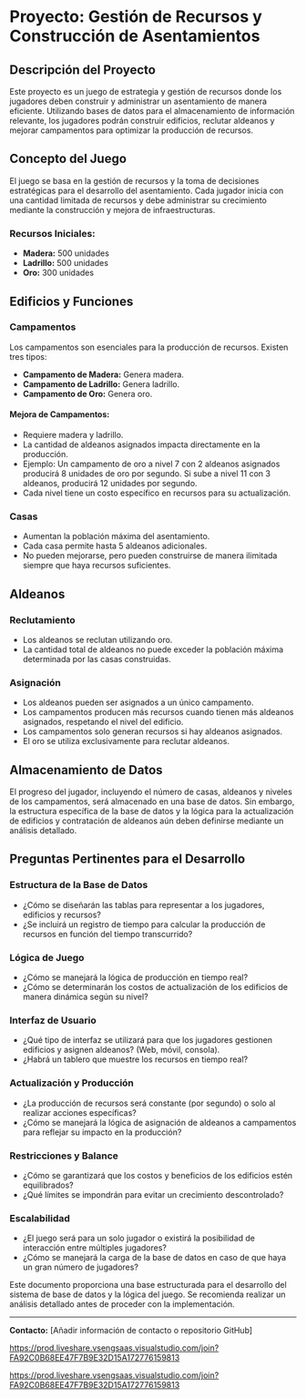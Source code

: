 # Proyecto: Gestión de Recursos y Construcción de Asentamientos

## Descripción del Proyecto

Este proyecto es un juego de estrategia y gestión de recursos donde los jugadores deben construir y administrar un asentamiento de manera eficiente. Utilizando bases de datos para el almacenamiento de información relevante, los jugadores podrán construir edificios, reclutar aldeanos y mejorar campamentos para optimizar la producción de recursos.

## Concepto del Juego

El juego se basa en la gestión de recursos y la toma de decisiones estratégicas para el desarrollo del asentamiento. Cada jugador inicia con una cantidad limitada de recursos y debe administrar su crecimiento mediante la construcción y mejora de infraestructuras.

### Recursos Iniciales:
- **Madera:** 500 unidades
- **Ladrillo:** 500 unidades
- **Oro:** 300 unidades

## Edificios y Funciones

### Campamentos
Los campamentos son esenciales para la producción de recursos. Existen tres tipos:
- **Campamento de Madera:** Genera madera.
- **Campamento de Ladrillo:** Genera ladrillo.
- **Campamento de Oro:** Genera oro.

#### Mejora de Campamentos:
- Requiere madera y ladrillo.
- La cantidad de aldeanos asignados impacta directamente en la producción.
- Ejemplo: Un campamento de oro a nivel 7 con 2 aldeanos asignados producirá 8 unidades de oro por segundo. Si sube a nivel 11 con 3 aldeanos, producirá 12 unidades por segundo.
- Cada nivel tiene un costo específico en recursos para su actualización.

### Casas
- Aumentan la población máxima del asentamiento.
- Cada casa permite hasta 5 aldeanos adicionales.
- No pueden mejorarse, pero pueden construirse de manera ilimitada siempre que haya recursos suficientes.

## Aldeanos

### Reclutamiento
- Los aldeanos se reclutan utilizando oro.
- La cantidad total de aldeanos no puede exceder la población máxima determinada por las casas construidas.

### Asignación
- Los aldeanos pueden ser asignados a un único campamento.
- Los campamentos producen más recursos cuando tienen más aldeanos asignados, respetando el nivel del edificio.
- Los campamentos solo generan recursos si hay aldeanos asignados.
- El oro se utiliza exclusivamente para reclutar aldeanos.

## Almacenamiento de Datos

El progreso del jugador, incluyendo el número de casas, aldeanos y niveles de los campamentos, será almacenado en una base de datos. Sin embargo, la estructura específica de la base de datos y la lógica para la actualización de edificios y contratación de aldeanos aún deben definirse mediante un análisis detallado.

## Preguntas Pertinentes para el Desarrollo

### Estructura de la Base de Datos
- ¿Cómo se diseñarán las tablas para representar a los jugadores, edificios y recursos?
- ¿Se incluirá un registro de tiempo para calcular la producción de recursos en función del tiempo transcurrido?

### Lógica de Juego
- ¿Cómo se manejará la lógica de producción en tiempo real?
- ¿Cómo se determinarán los costos de actualización de los edificios de manera dinámica según su nivel?

### Interfaz de Usuario
- ¿Qué tipo de interfaz se utilizará para que los jugadores gestionen edificios y asignen aldeanos? (Web, móvil, consola).
- ¿Habrá un tablero que muestre los recursos en tiempo real?

### Actualización y Producción
- ¿La producción de recursos será constante (por segundo) o solo al realizar acciones específicas?
- ¿Cómo se manejará la lógica de asignación de aldeanos a campamentos para reflejar su impacto en la producción?

### Restricciones y Balance
- ¿Cómo se garantizará que los costos y beneficios de los edificios estén equilibrados?
- ¿Qué límites se impondrán para evitar un crecimiento descontrolado?

### Escalabilidad
- ¿El juego será para un solo jugador o existirá la posibilidad de interacción entre múltiples jugadores?
- ¿Cómo se manejará la carga de la base de datos en caso de que haya un gran número de jugadores?

Este documento proporciona una base estructurada para el desarrollo del sistema de base de datos y la lógica del juego. Se recomienda realizar un análisis detallado antes de proceder con la implementación.

---

**Contacto:** [Añadir información de contacto o repositorio GitHub]

https://prod.liveshare.vsengsaas.visualstudio.com/join?FA92C0B68EE47F7B9E32D15A172776159813

https://prod.liveshare.vsengsaas.visualstudio.com/join?FA92C0B68EE47F7B9E32D15A172776159813
